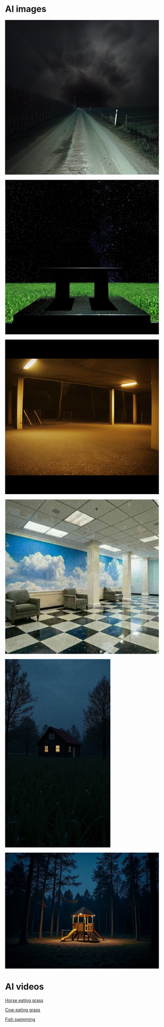 # AI images
![](./images/cookiesmister_You_are_on_a_dark_road_pitch_black_sky._You_can_p_06abbcd9-9f67-4a9a-8231-d366588991d7-1.png)

![](./images/cookiesmister_an_infinite_platform_of_grass_at_night_in_the_mid_0d3f2451-18e0-47ee-8e50-7d4a04bd0f73.png)

![](./images/cookiesmister__3da496aa-094c-4803-8e2a-f529724ea844-1.png)

![](./images/image1.jpg)

![](./images/image2.png)

![](./images/image3.png)

# AI videos
[Horse eating grass](./images/a_horse_eating_grass_-motion_3__Image__1_Attachment_seed3121763281652729993.mp4)

[Cow eating grass](./images/1816fefc-2455-4b86-8e89-9377c60dca0c.mov)

[Fish swimming](./images/084897c3-d2a4-4048-ae18-8fa7ad4f71fb.mov)